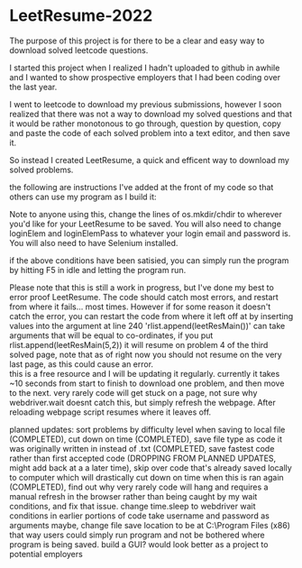 # LeetResume-2022
The purpose of this project is for there to be a clear and easy way to download solved leetcode questions. 

I started this project when I realized I hadn't uploaded to github in awhile and I wanted to show prospective employers that I had been coding over the last year.

I went to leetcode to download my previous submissions, 
however I soon realized that there was not a way to download my solved questions and that it would be rather monotonous to go through, 
question by question, copy and paste the code of each solved problem into a text editor, and then save it.

So instead I created LeetResume, a quick and efficent way to download my solved problems. 

the following are instructions I've added at the front of my code so that others can use my program as I build it:


 Note to anyone using this, change the lines of os.mkdir/chdir to wherever you'd like for your LeetResume to be saved.
 You will also need to change loginElem and loginElemPass to whatever your login email and password is. 
 You will also need to have Selenium installed. 
 
 if the above conditions have been satisied, you can simply run the program by hitting F5 in idle and letting the program run.
 
 
 Please note that this is still a work in progress, but I've done my best to error proof LeetResume.
 The code should catch most errors, and restart from where it fails... most times. 
 However if for some reason it doesn't catch the error, you can restart the code from where it left off at by inserting values into the argument at line 240
 'rlist.append(leetResMain())' can take arguments that will be equal to co-ordinates, if you put rlist.append(leetResMain(5,2)) it will resume on problem 4 of the third solved page,
 note that as of right now you should not resume on the very last page, as this could cause an error.  
 this is a free resource and I will be updating it regularly.
 currently it takes ~10 seconds from start to finish to download one problem, and then move to the next.
 very rarely code will get stuck on a page, not sure why webdriver.wait doesnt catch this, but simply refresh the webpage.
 After reloading webpage script resumes where it leaves off.

 planned updates: sort problems by difficulty level when saving to local file (COMPLETED),
 cut down on time (COMPLETED),
 save file type as code it was originally written in instead of .txt (COMPLETED,
 save fastest code rather than first accepted code (DROPPING FROM PLANNED UPDATES, might add back at a a later time),
 skip over code that's already saved locally to computer which will drastically cut down on time when this is ran again (COMPLETED),
 find out why very rarely code will hang and requires a manual refresh in the browser rather than being caught by my wait conditions, and fix that issue.
 change time.sleep to webdriver wait conditions in earlier portions of code
 take username and password as arguments
 maybe, change file save location to be at C:\Program Files (x86) that way users could simply run program and not be bothered where program is being saved.
 build a GUI? would look better as a project to potential employers
